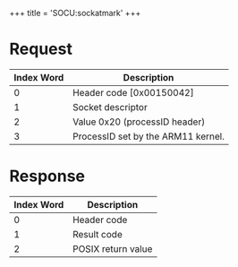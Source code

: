 +++
title = 'SOCU:sockatmark'
+++

# Request

| Index Word | Description                        |
|------------|------------------------------------|
| 0          | Header code \[0x00150042\]         |
| 1          | Socket descriptor                  |
| 2          | Value 0x20 (processID header)      |
| 3          | ProcessID set by the ARM11 kernel. |

# Response

| Index Word | Description        |
|------------|--------------------|
| 0          | Header code        |
| 1          | Result code        |
| 2          | POSIX return value |
